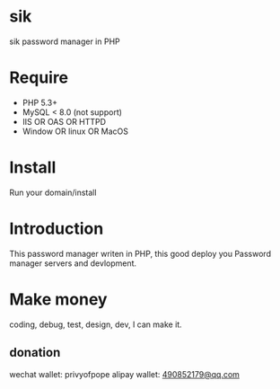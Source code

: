 # sik
sik password manager in PHP

# Require
+ PHP 5.3+
+ MySQL < 8.0 (not support)
+ IIS OR OAS OR HTTPD
+ Window OR linux OR MacOS

# Install
Run your domain/install

# Introduction
This password manager writen in PHP, this good deploy you Password manager servers and devlopment.


# Make money
coding, debug, test, design, dev, I can make it.

## donation

wechat wallet: privyofpope
alipay wallet: 490852179@qq.com
